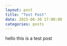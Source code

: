 ```yaml
---
layout: post
title: "Test Post"
date: 2025-06-30 17:00:00
categories: posts
---
```


hello this is a test post
